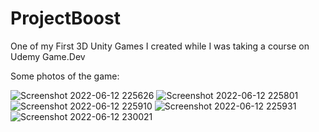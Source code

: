 # ProjectBoost
One of my First 3D Unity Games I created while I was taking a course on Udemy Game.Dev

Some photos of the game:

![Screenshot 2022-06-12 225626](https://user-images.githubusercontent.com/89666357/180648920-dff547e4-e3fe-43a2-b53f-154846af68bc.png)
![Screenshot 2022-06-12 225801](https://user-images.githubusercontent.com/89666357/180648923-8b59b922-45d3-4031-900b-ab46b6ffb843.png)
![Screenshot 2022-06-12 225910](https://user-images.githubusercontent.com/89666357/180648926-cab5bab0-2fe3-4c23-9656-a2db2b764123.png)
![Screenshot 2022-06-12 225931](https://user-images.githubusercontent.com/89666357/180648927-746ead77-8a93-4c90-b251-513b50c1039f.png)
![Screenshot 2022-06-12 230021](https://user-images.githubusercontent.com/89666357/180648928-633a097e-f176-4814-b466-2407f046e720.png)

